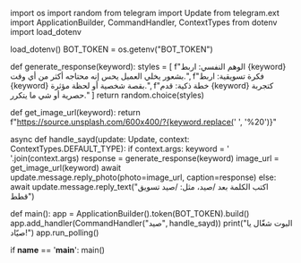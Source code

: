 import os
import random
from telegram import Update
from telegram.ext import ApplicationBuilder, CommandHandler, ContextTypes
from dotenv import load_dotenv

load_dotenv()
BOT_TOKEN = os.getenv("BOT_TOKEN")

def generate_response(keyword):
    styles = [
        f"الوهم النفسي: اربط {keyword} بشعور يخلي العميل يحس إنه محتاجه أكثر من أي وقت.",
        f"فكرة تسويقية: اربط {keyword} بقصة شخصية أو لحظة مؤثرة.",
        f"خطة ذكية: قدم {keyword} كتجربة حصرية أو شي ما يتكرر."
    ]
    return random.choice(styles)

def get_image_url(keyword):
    return f"https://source.unsplash.com/600x400/?{keyword.replace(' ', '%20')}"

async def handle_sayd(update: Update, context: ContextTypes.DEFAULT_TYPE):
    if context.args:
        keyword = ' '.join(context.args)
        response = generate_response(keyword)
        image_url = get_image_url(keyword)
        await update.message.reply_photo(photo=image_url, caption=response)
    else:
        await update.message.reply_text("اكتب الكلمة بعد /صيد، مثل: /صيد تسويق قطط")

def main():
    app = ApplicationBuilder().token(BOT_TOKEN).build()
    app.add_handler(CommandHandler("صيد", handle_sayd))
    print("البوت شغّال يا صيّاد!")
    app.run_polling()

if __name__ == '__main__':
    main()
